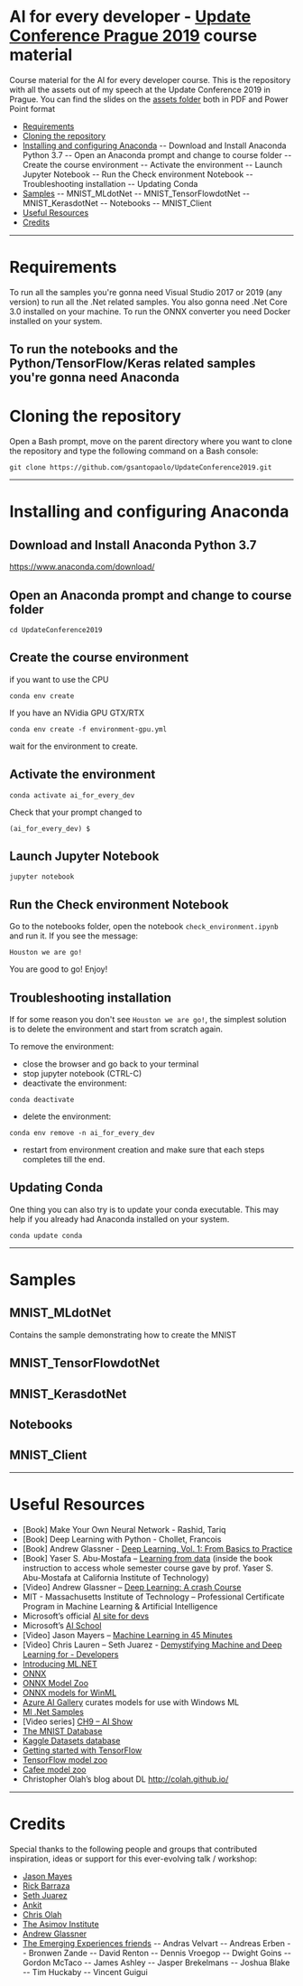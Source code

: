 # AI for every developer - [Update Conference Prague 2019](https://www.updateconference.net/) course material 
Course material for the AI for every developer course.
This is the repository with all the assets out of my speech at the Update Conference 2019 in Prague.
You can find the slides on the [assets folder](https://github.com/gsantopaolo/UpdateConference2019/tree/master/Assets) both in PDF and Power Point format

- [Requirements](https://github.com/gsantopaolo/UpdateConference2019#requirements)
- [Cloning the repository](https://github.com/gsantopaolo/UpdateConference2019#cloning-the-repository)
- [Installing and configuring Anaconda](https://github.com/gsantopaolo/UpdateConference2019#installing-and-configuring-anaconda)
-- Download and Install Anaconda Python 3.7
-- Open an Anaconda prompt and change to course folder
-- Create the course environment
-- Activate the environment
-- Launch Jupyter Notebook
-- Run the Check environment Notebook
-- Troubleshooting installation
-- Updating Conda
- [Samples](https://github.com/gsantopaolo/UpdateConference2019#samples)
-- MNIST_MLdotNet
-- MNIST_TensorFlowdotNet
-- MNIST_KerasdotNet
-- Notebooks
-- MNIST_Client
- [Useful Resources](https://github.com/gsantopaolo/UpdateConference2019#useful-resources)
- [Credits](https://github.com/gsantopaolo/UpdateConference2019#credits)

------
# Requirements
To run all the samples you're gonna need Visual Studio 2017 or 2019 (any version) to run all the .Net related samples.
You also gonna need .Net Core 3.0 installed on your machine.
To run the ONNX converter you need Docker installed on your system.

To run the notebooks and the Python/TensorFlow/Keras related samples you're gonna need Anaconda
------
# Cloning the repository
Open a Bash prompt, move on the parent directory where you want to clone the repository and type the following command on a Bash console:

```
git clone https://github.com/gsantopaolo/UpdateConference2019.git
```
------
# Installing and configuring Anaconda
## Download and Install Anaconda Python 3.7

https://www.anaconda.com/download/

## Open an Anaconda prompt and change to course folder

```
cd UpdateConference2019
```

## Create the course environment
if you want to use the CPU
```
conda env create
```
If you have an NVidia GPU GTX/RTX
```
conda env create -f environment-gpu.yml
```

wait for the environment to create.

## Activate the environment
```
conda activate ai_for_every_dev
```

Check that your prompt changed to

```
(ai_for_every_dev) $
```

## Launch Jupyter Notebook

```
jupyter notebook
```

## Run the Check environment Notebook

Go to the notebooks folder, open the notebook `check_environment.ipynb` and run it. If you see the message:

    Houston we are go!

You are good to go! Enjoy!


## Troubleshooting installation
If for some reason you don't see `Houston we are go!`, the simplest solution is to delete the environment and start from scratch again.

To remove the environment:

- close the browser and go back to your terminal
- stop jupyter notebook (CTRL-C)
- deactivate the environment:

```
conda deactivate
```

- delete the environment:

```
conda env remove -n ai_for_every_dev
```

- restart from environment creation and make sure that each steps completes till the end.

## Updating Conda

One thing you can also try is to update your conda executable. This may help if you already had Anaconda installed on your system.

```
conda update conda
```
------
# Samples
## MNIST_MLdotNet
Contains the sample demonstrating how to create the MNIST 

## MNIST_TensorFlowdotNet

## MNIST_KerasdotNet

## Notebooks

## MNIST_Client
------
# Useful Resources
- [Book] Make Your Own Neural Network - Rashid, Tariq 
- [Book] Deep Learning with Python - Chollet, Francois
- [Book] Andrew Glassner   - [Deep Learning, Vol. 1: From Basics to Practice](https://www.amazon.com/dp/B079XSQNRX/)
- [Book] Yaser S. Abu-Mostafa – [Learning from data](https://www.amazon.com/Learning-Data-Yaser-S-Abu-Mostafa/dp/1600490069)  (inside the book instruction to access whole semester course gave by prof. Yaser S. Abu-Mostafa  at California Institute of Technology)
- [Video] Andrew Glassner – [Deep Learning: A crash Course](https://www.youtube.com/watch?v=r0Ogt-q956I ) 
- MIT - Massachusetts Institute of Technology – Professional Certificate Program in Machine Learning & Artificial Intelligence
- Microsoft’s official [AI site for devs](https://azure.microsoft.com/en-us/overview/ai-platform/) 
- Microsoft’s [AI School](https://aischool.microsoft.com/en-us/learning-paths ) 
- [Video] Jason Mayers – [Machine Learning in 45 Minutes](https://www.youtube.com/watch?v=X4I9QmcSEYo)  
- [Video] Chris Lauren – Seth Juarez - [Demystifying Machine and Deep Learning for - Developers](https://www.youtube.com/watch?v=cU7Wq5k8u-U)  
- [Introducing ML.NET](https://www.youtube.com/watch?v=OhCysVU5RDA ) 
- [ONNX](https://onnx.ai/) 
- [ONNX Model Zoo](https://github.com/onnx/models)  
- [ONNX models for WinML](https://docs.microsoft.com/en-us/windows/ai/get-onnx-model)  
- [Azure AI Gallery](https://gallery.azure.ai/models ) curates models for use with Windows ML 
- [Ml .Net Samples](https://github.com/dotnet/machinelearning-samples)  
- [Video series] [CH9 – AI Show](https://channel9.msdn.com/Shows/AI-Show) 
- [The MNIST Database](http://yann.lecun.com/exdb/mnist/ ) 
- [Kaggle Datasets database](https://www.kaggle.com/datasets)  
- [Getting started with TensorFlow](https://tf.wiki/en/basic.html ) 
- [TensorFlow model zoo](https://github.com/tensorflow/models/blob/master/research/object_detection/g3doc/detection_model_zoo.md ) 
- [Cafee model zoo](https://github.com/BVLC/caffe/wiki/Model-Zoo)   
- Christopher Olah’s blog about DL http://colah.github.io/ 


------

# Credits

Special thanks to the following people and groups that contributed inspiration, ideas or support for this ever-evolving talk / workshop:
- [Jason Mayes](https://twitter.com/jason_mayes)
- [Rick Barraza](https://twitter.com/rickbarraza)
- [Seth Juarez](https://twitter.com/sethjuarez)
- [Ankit](https://twitter.com/ankitasthana86)
- [Chris Olah](https://twitter.com/ch402)	 
- [The Asimov Institute](http://www.asimovinstitute.org/)
- [Andrew Glassner](https://twitter.com/andrewglassner)
- [The Emerging Experiences friends](https://emerging-experiences.slack.com/)
-- Andras Velvart
-- Andreas Erben
-- Bronwen Zande
-- David Renton
-- Dennis Vroegop
-- Dwight Goins
-- Gordon McTaco
-- James Ashley
-- Jasper Brekelmans
-- Joshua Blake
-- Tim Huckaby
-- Vincent Guigui
